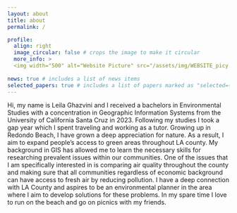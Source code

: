 ```yaml
---
layout: about
title: about
permalink: /

profile:
  align: right
  image_circular: false # crops the image to make it circular
  more_info: >
  <img width="500" alt="Website Picture" src="/assets/img/WEBSITE_picy.png">
  
news: true # includes a list of news items
selected_papers: true # includes a list of papers marked as "selected={true}"
---
```


Hi, my name is Leila Ghazvini and I received a bachelors in Environmental Studies with a concentration in Geographic Information Systems from the University of California Santa Cruz in 2023. Following my studies I took a gap year which I spent traveling and working as a tutor. Growing up in Redondo Beach, I have grown a deep appreciation for nature. As a result, I aim to expand people’s access to green areas throughout LA county. My background in GIS has allowed me to learn the necessary skills for researching prevalent issues within our communities. One of the issues that I am specifically interested in is comparing air quality throughout the county and making sure that all communities regardless of economic background can have access to fresh air by reducing pollution. I have a deep connection with LA County and aspires to be an environmental planner in the area where I aim to develop solutions for these problems. In my spare time I love to run on the beach and go on picnics with my friends. 

